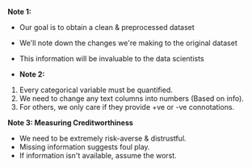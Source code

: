 **Note 1:**
* Our goal is to obtain a clean & preprocessed dataset
* We'll note down the changes we're making to the original dataset
* This information will be invaluable to the data scientists

* **Note 2:**
1. Every categorical variable must be quantified.
2. We need to change any text columns into numbers (Based on info).
3. For others, we only care if they provide +ve or -ve connotations.

**Note 3: Measuring Creditworthiness**
* We need to be extremely risk-averse & distrustful.
* Missing information suggests foul play.
* If information isn't available, assume the worst.
